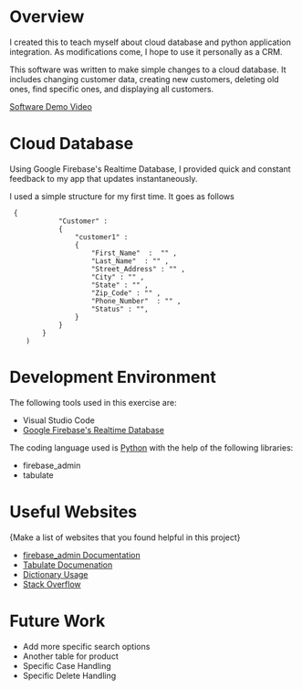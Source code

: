 # Overview
I created this to teach myself about cloud database and python application integration. As modifications come, I hope to use it personally as a CRM.

This software was written to make simple changes to a cloud database.  It includes changing customer data, creating new customers, deleting old ones, find specific ones, and displaying all customers.



[Software Demo Video](http://youtube.link.goes.here)

# Cloud Database

Using Google Firebase's Realtime Database, I provided quick and constant feedback to my app that updates instantaneously.

I used a simple structure for my first time. It goes as follows

```
 {
            "Customer" :
            {
                "customer1" :
                {
                    "First_Name"  :  "" ,
                    "Last_Name"  : "" ,
                    "Street_Address" : "" ,
                    "City" : "" ,
                    "State" : "" ,
                    "Zip_Code" : "" ,
                    "Phone_Number"  : "" ,
                    "Status" : "",
                }
            }
        }
    )
```

# Development Environment

The following tools used in this exercise are:
- Visual Studio Code
- [Google Firebase's Realtime Database](https://console.firebase.google.com)

The coding language used is [Python](https://www.python.org/) with the help of the following libraries:

- firebase_admin
- tabulate


# Useful Websites

{Make a list of websites that you found helpful in this project}
* [firebase_admin Documentation](https://firebase.google.com/docs/reference/admin/python)
* [Tabulate Documenation](https://pypi.org/project/tabulate/)
* [Dictionary Usage](https://developers.google.com/edu/python/dict-files)
* [Stack Overflow](https://stackoverflow.com/)

# Future Work

* Add more specific search options
* Another table for product
* Specific Case Handling
* Specific Delete Handling
